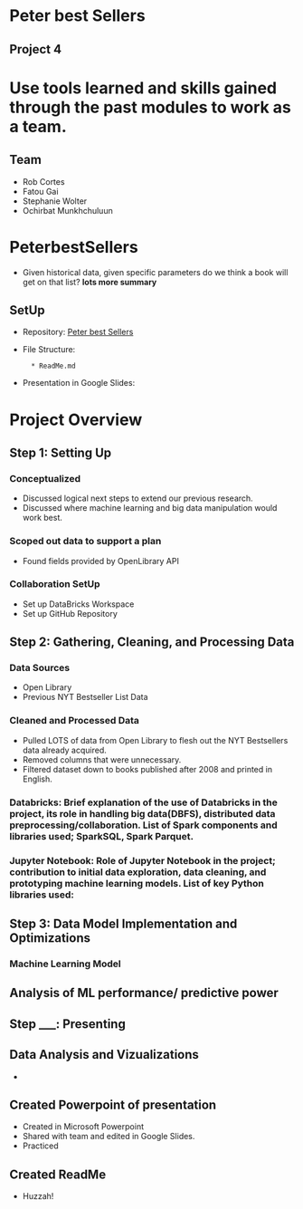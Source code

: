 
# Peter best Sellers
## Project 4
# Use tools learned and skills gained through the past modules to work as a team.

## Team
* Rob Cortes
* Fatou Gai
* Stephanie Wolter
* Ochirbat Munkhchuluun

# PeterbestSellers
* Given historical data, given specific parameters do we think a book will get on that list?
**lots more summary**

## SetUp

* Repository: [Peter best Sellers](https://github.com/StephWolter/PeterbestSellers.git)

* File Structure:

        * ReadMe.md


* Presentation in Google Slides: []()

# Project Overview


## Step 1: Setting Up
### Conceptualized
* Discussed logical next steps to extend our previous research.
* Discussed where machine learning and big data manipulation would work best.
### Scoped out data to support a plan
* Found fields provided by OpenLibrary API
### Collaboration SetUp
* Set up DataBricks Workspace
* Set up GitHub Repository

## Step 2: Gathering, Cleaning, and Processing Data
###  Data Sources
* Open Library
* Previous NYT Bestseller List Data

### Cleaned and Processed Data
* Pulled LOTS of data from Open Library to flesh out the NYT Bestsellers data already acquired.
* Removed columns that were unnecessary.
* Filtered dataset down to books published after 2008 and printed in English.

### Databricks: Brief explanation of the use of Databricks in the project, its role in handling big data(DBFS), distributed data preprocessing/collaboration. List of Spark components and libraries used; SparkSQL, Spark Parquet.


### Jupyter Notebook: Role of Jupyter Notebook in the project; contribution to initial data exploration, data cleaning, and prototyping machine learning models. List of key Python libraries used:

## Step 3: Data Model Implementation and Optimizations
### Machine Learning Model

## Analysis of ML performance/ predictive power


## Step ___: Presenting
## Data Analysis and Vizualizations
*
## Created Powerpoint of presentation
* Created in Microsoft Powerpoint
* Shared with team and edited in Google Slides.
* Practiced

## Created ReadMe
* Huzzah!
















  
